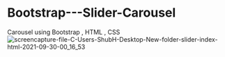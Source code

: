 # Bootstrap---Slider-Carousel
Carousel using Bootstrap , HTML , CSS
![screencapture-file-C-Users-ShubH-Desktop-New-folder-slider-index-html-2021-09-30-00_16_53](https://user-images.githubusercontent.com/78203118/135405823-45c9f237-5063-4838-a988-f39779b6657b.png)
